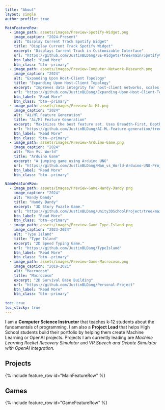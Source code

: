 ```yaml
---
title: "About"
layout: single
author_profile: true

MainFeatureRow:
  - image_path: assets/images/Preview-Spotify-Widget.png
    image_caption: "2024-Present"
    alt: "Display Current Track Spotify Widget"
    title: "Display Current Track Spotify Widget"
    excerpt: "Displays Current Track in Customizable Interface"
    url: "https://github.com/JustinBLDang/SE-Widgets/tree/main/Spotify%20-%20Overlay%20Current%20Track"
    btn_label: "Read More"
    btn_class: "btn--primary"
  - image_path: assets/images/Preview-Computer-Network-Research.png
    image_caption: "2024"
    alt: "Expanding Upon Host-Client Topology"
    title: "Expanding Upon Host-Client Topology"
    excerpt: "Improves data integrity for host-client networks, scales with network size."
    url: "https://github.com/JustinBLDang/Expanding-Upon-Host-Client-Topology"
    btn_label: "Read More"
    btn_class: "btn--primary"
  - image_path: assets/images/Preview-Ai-Ml.png
    image_caption: "2024"
    alt: "Ai/Ml Feature Generation"
    title: "Ai/Ml Feature Generation"
    excerpt: "Maximizes the best feature set. Uses Breadth-First, Depth-First, and my Custom Search Algorithm"
    url: "https://github.com/JustinBLDang/AI-ML-Feature-generation/tree/main"
    btn_label: "Read More"
    btn_class: "btn--primary"
  - image_path: assets/images/Preview-Arduino-Game.png
    image_caption: "2024"
    alt: "Man Vs. World"
    title: "Arduino Game"
    excerpt: "A jumping game using Arduino UNO"
    url: "https://github.com/JustinBLDang/Man_vs_World-Arduino-UNO-Project/blob/main"
    btn_label: "Read More"
    btn_class: "btn--primary"

GameFeatureRow:
  - image_path: assets/images/Preview-Game-Handy-Dandy.png
    image_caption: "2024"
    alt: "Handy Dandy"
    title: "Handy Dandy"
    excerpt: "3D Story Puzzle Game."
    url: "https://github.com/JustinBLDang/Unity3DSchoolProject/tree/main"
    btn_label: "Read More"
    btn_class: "btn--primary"
  - image_path: assets/images/Preview-Game-Type-Island.png
    image_caption: "2023-2024"
    alt: "Type Island"
    title: "Type Island"
    excerpt: "2D Speed Typing Game."
    url: "https://github.com/JustinBLDang/TypeIsland"
    btn_label: "Read More"
    btn_class: "btn--primary"
  - image_path: assets/images/Preview-Game-Macrocosm.png
    image_caption: "2019-2021"
    alt: "Macrocosm"
    title: "Macrocosm"
    excerpt: "2D Survival Base Building"
    url: "https://github.com/JustinBLDang/Personal-Project"
    btn_label: "Read More"
    btn_class: "btn--primary"
  
toc: true
toc_sticky: true
---
```

I am a **Computer Science Instructor** that teaches k-12 students about the fundamentals of programming. I am also a **Project Lead** that helps High School students build their portfolio by helping them create Machine Learning or OpenAI projects. Projects I am currently leading are *Machine Learning Rocket Recovery Simulator* and *VR Speech and Debate Simulator with OpenAI integration*.
## Projects

{% include feature_row id="MainFeatureRow" %}

## Games

{% include feature_row id="GameFeatureRow" %}
